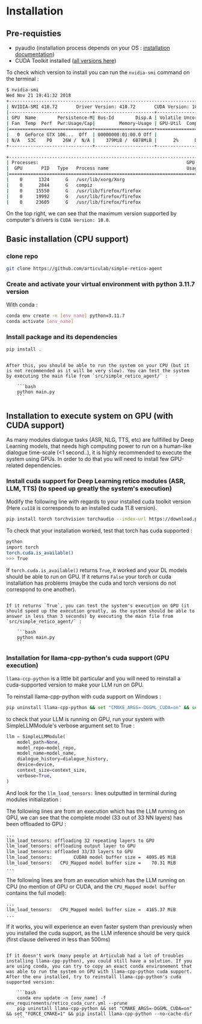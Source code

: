 # Installation

## Pre-requisties

- pyaudio (installation process depends on your OS : [installation documentation](https://pypi.org/project/PyAudio/))
- CUDA Toolkit installed ([all versions here](https://developer.nvidia.com/cuda-toolkit-archive))

To check which version to install you can run the `nvidia-smi` command on the terminal :

```bash
$ nvidia-smi
Wed Nov 21 19:41:32 2018       
+-----------------------------------------------------------------------------+
| NVIDIA-SMI 410.72       Driver Version: 410.72       CUDA Version: 10.0     |
|-------------------------------+----------------------+----------------------+
| GPU  Name        Persistence-M| Bus-Id        Disp.A | Volatile Uncorr. ECC |
| Fan  Temp  Perf  Pwr:Usage/Cap|         Memory-Usage | GPU-Util  Compute M. |
|===============================+======================+======================|
|   0  GeForce GTX 106...  Off  | 00000000:01:00.0 Off |                  N/A |
| N/A   53C    P0    26W /  N/A |    379MiB /  6078MiB |      2%      Default |
+-------------------------------+----------------------+----------------------+
                                                                               
+-----------------------------------------------------------------------------+
| Processes:                                                       GPU Memory |
|  GPU       PID   Type   Process name                             Usage      |
|=============================================================================|
|    0      1324      G   /usr/lib/xorg/Xorg                           225MiB |
|    0      2844      G   compiz                                       146MiB |
|    0     15550      G   /usr/lib/firefox/firefox                       1MiB |
|    0     19992      G   /usr/lib/firefox/firefox                       1MiB |
|    0     23605      G   /usr/lib/firefox/firefox                       1MiB |
```

On the top right, we can see that the maximum version supported by computer's drivers is `CUDA Version: 10.0`.

## Basic installation (CPU support)

### clone repo

```bash
git clone https://github.com/articulab/simple-retico-agent
```

### Create and activate your virtual environment with python 3.11.7 version

With conda :

```bash
conda env create -n [env_name] python=3.11.7
conda activate [env_name]
```

### Install package and its dependencies

```bash
pip install .
```

```{note}

After this, you should be able to run the system on your CPU (but it is not recommended as it will be very slow). You can test the system by executing the main file from `src/simple_retico_agent/` :

    ```bash
    python main.py
    ```

```

## Installation to execute system on GPU (with CUDA support)

As many modules dialogue tasks (ASR, NLG, TTS, etc) are fullfilled by Deep Learning models, that needs high computing power to run on a human-like dialogue time-scale (<1 second..), it is highly recommended to execute the system using GPUs. In order to do that you will need to install few GPU-related dependencies.

### Install cuda support for Deep Learning retico modules (ASR, LLM, TTS) (to speed up greatly the system's execution)

Modify the following line with regards to your installed cuda toolkit version (Here `cu118` is corresponds to an installed cuda 11.8 version).

```bash
pip install torch torchvision torchaudio --index-url https://download.pytorch.org/whl/cu118 --force-reinstall --no-cache
```

To check that your installation worked, test that torch has cuda supported :

```bash
python
import torch
torch.cuda.is_available()
>>> True
```

If `torch.cuda.is_available()` returns `True`, it worked and your DL models should be able to run on GPU. If it returns `False` your torch or cuda installation has problems (maybe the cuda and torch versions do not correspond to one another).

```{note}

If it returns `True`, you can test the system's execution on GPU (it should speed up the execution greatly, as the system should be able to answer in less than 3 seconds) by executing the main file from `src/simple_retico_agent/` :

    ```bash
    python main.py
    ```

```

### Installation for llama-cpp-python's cuda support (GPU execution)

`llama-ccp-python` is a little bit particular and you will need to reinstall a cuda-supported version to make your LLM run on GPU.

To reinstall llama-cpp-python with cuda support on Windows :

```bash
pip uninstall llama-cpp-python && set "CMAKE_ARGS=-DGGML_CUDA=on" && set "FORCE_CMAKE=1" && pip install --no-cache-dir llama-cpp-python 
```

to check that your LLM is running on GPU, run your system with SimpleLLMModule's verbose argument set to True :

```python
llm = SimpleLLMModule(
    model_path=None,
    model_repo=model_repo,
    model_name=model_name,
    dialogue_history=dialogue_history,
    device=device,
    context_size=context_size,
    verbose=True,
)
```

And look for the `llm_load_tensors:` lines outputted in terminal during modules initialization :

The following lines are from an execution which has the LLM running on GPU, we can see that the complete model (33 out of 33 NN layers) has been offloaded to GPU :

```bash
...
llm_load_tensors: offloading 32 repeating layers to GPU
llm_load_tensors: offloading output layer to GPU
llm_load_tensors: offloaded 33/33 layers to GPU
llm_load_tensors:        CUDA0 model buffer size =  4095.05 MiB
llm_load_tensors:   CPU_Mapped model buffer size =    70.31 MiB
...
```

The following lines are from an execution which has the LLM running on CPU (no mention of GPU or CUDA, and the `CPU_Mapped model buffer` contains the full model):

```bash
...
llm_load_tensors:   CPU_Mapped model buffer size =  4165.37 MiB
...
```

If it works, you will experience an even faster system than previously when you installed the cuda support, as the LLM inference should be very quick (first clause delivered in less than 500ms)

```{note}

If it doesn't work (many people at Articulab had a lot of troubles installing llama-cpp-python), you could still have a solution. If you are using conda, you can try to copy an exact conda environement that was able to run the system on GPU with llama-cpp-python cuda support. After the env installed, try to reinstall llama-cpp-python's cuda supported version:

    ```bash
    conda env update -n [env_name] -f env_requirements/retico_cuda_curr.yml --prune
    pip uninstall llama-cpp-python && set "CMAKE_ARGS=-DGGML_CUDA=on" && set "FORCE_CMAKE=1" && pip install llama-cpp-python --no-cache-dir
    ```

```
